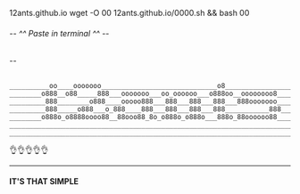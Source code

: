 12ants.github.io
    wget -O 00 12ants.github.io/0000.sh && bash 00
######  --  ^^ Paste in terminal ^^  --


##
--
##

    __________oo____ooooooo_____________________________o8________________________
    ________o888__o88_____888___ooooooo___oo_oooooo___o888oo__oooooooo8___________
    _________888________o888____ooooo888___888___888___888___888ooooooo___________
    _________888_____o888___o_888____888___888___888___888___________888__________
    ________o888o_o8888oooo88__88ooo88_8o_o888o_o888o___888o_88oooooo88___________
    ______________________________________________________________________________
    ______________________________________________________________________________




👌👌👌👌👌


    




    
-----------------------




    
    
    
#### IT'S THAT SIMPLE
   
    
